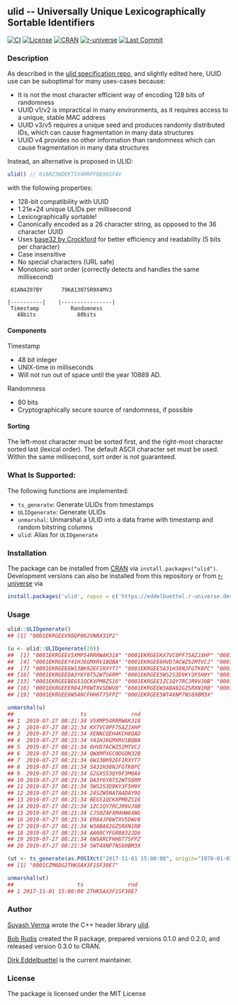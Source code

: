 
## ulid -- Universally Unique Lexicographically Sortable Identifiers

[![CI](https://github.com/eddelbuettel/ulid/actions/workflows/ci.yaml/badge.svg)](https://github.com/eddelbuettel/ulid/actions/workflows/ci.yaml)
[![License](https://img.shields.io/badge/License-MIT-blue.svg)](https://opensource.org/license/mit)
[![CRAN](https://www.r-pkg.org/badges/version/ulid)](https://www.r-pkg.org/pkg/ulid)
[![r-universe](https://eddelbuettel.r-universe.dev/badges/ulid)](https://eddelbuettel.r-universe.dev/ulid)
[![Last Commit](https://img.shields.io/github/last-commit/eddelbuettel/ulid)](https://github.com/eddelbuettel/ulid)


### Description

As described in the [ulid specification repo](https://github.com/ulid/spec),
and slightly edited here, UUID use can be suboptimal for many uses-cases because:

  - It is not the most character efficient way of encoding 128 bits of randomness
  - UUID v1/v2 is impractical in many environments, as it requires access to a unique, stable MAC address
  - UUID v3/v5 requires a unique seed and produces randomly distributed IDs, which can cause fragmentation in many data structures
  - UUID v4 provides no other information than randomness which can cause fragmentation in many data structures

Instead, an alternative is proposed in ULID:

``` javascript
ulid() // 01ARZ3NDEKTSV4RRFFQ69G5FAV
```

with the following properties:

  - 128-bit compatibility with UUID
  - 1.21e+24 unique ULIDs per millisecond
  - Lexicographically sortable\!
  - Canonically encoded as a 26 character string, as opposed to the 36 character UUID
  - Uses [base32 by Crockford](https://www.crockford.com/base32.html) for better efficiency and readability (5 bits per character)
  - Case insensitive
  - No special characters (URL safe)
  - Monotonic sort order (correctly detects and handles the same millisecond)


```
 01AN4Z07BY      79KA1307SR9X4MV3

|----------|    |----------------|
 Timestamp          Randomness
   48bits             80bits
```

#### Components

Timestamp

- 48 bit integer
- UNIX-time in milliseconds
- Will not run out of space until the year 10889 AD.

Randomness

- 80 bits
- Cryptographically secure source of randomness, if possible

#### Sorting

The left-most character must be sorted first, and the right-most
character sorted last (lexical order). The default ASCII character set
must be used. Within the same millisecond, sort order is not guaranteed.

### What Is Supported:

The following functions are implemented:

  - `ts_generate`: Generate ULIDs from timestamps
  - `ULIDgenerate`: Generate ULIDs
  - `unmarshal`: Unmarshal a ULID into a data frame with timestamp and random bitstring columns
  - `ulid`: Alias for `ULIDgenerate`

### Installation

The package can be installed from [CRAN](https://cran.r-project.org) via `install.packages("ulid")`.
Development versions can also be installed from this repository or from
[r-universe](https://eddelbuettel.r-universe.dev/ulid) via

```r
install.packages('ulid', repos = c('https://eddelbuettel.r-universe.dev', 'https://cloud.r-project.org'))
```

### Usage

``` r
ulid::ULIDgenerate()
## [1] "0001EKRGEEV98QP062VNRX31P2"

(u <- ulid::ULIDgenerate(20))
##  [1] "0001EKRGEEV5XMP54RRRWAK318" "0001EKRGEEKX7VC0PF75AZJXHP" "0001EKRGEEXENNCQEH4KCH8QAD"
##  [4] "0001EKRGEEY41HJ6GMXRV1BQBA" "0001EKRGEE6HVD7ACWZ52MTVCJ" "0001EKRGEEQWXMPXGC0DGQN32B"
##  [7] "0001EKRGEE6W13BK92EF1RXYT7" "0001EKRGEE5A31H38NJFGTK8PC" "0001EKRGEEG2GXS53QY9F3M0A9"
## [10] "0001EKRGEEDA3Y6Y0T52WTS6RM" "0001EKRGEE5WS2S3D9KY3F5H9Y" "0001EKRGEE24SZW5NATAADAY9Q"
## [13] "0001EKRGEEBEG51QCKXPM8ZS16" "0001EKRGEE1ZC1QY7RCJR9VJ0B" "0001EKRGEECJ50Z4FXM4HW6XWG"
## [16] "0001EKRGEEER84JP8WTXV5DWV8" "0001EKRGEEW3ABA82GZSRXN1RB" "0001EKRGEEAA60CYFGR8832JD6"
## [19] "0001EKRGEE6W5ARCFHH6T75FPZ" "0001EKRGEE5WT4XNP7NS69BM3X"

unmarshal(u)
##                     ts              rnd
## 1  2019-07-27 08:21:34 V5XMP54RRRWAK318
## 2  2019-07-27 08:21:34 KX7VC0PF75AZJXHP
## 3  2019-07-27 08:21:34 XENNCQEH4KCH8QAD
## 4  2019-07-27 08:21:34 Y41HJ6GMXRV1BQBA
## 5  2019-07-27 08:21:34 6HVD7ACWZ52MTVCJ
## 6  2019-07-27 08:21:34 QWXMPXGC0DGQN32B
## 7  2019-07-27 08:21:34 6W13BK92EF1RXYT7
## 8  2019-07-27 08:21:34 5A31H38NJFGTK8PC
## 9  2019-07-27 08:21:34 G2GXS53QY9F3M0A9
## 10 2019-07-27 08:21:34 DA3Y6Y0T52WTS6RM
## 11 2019-07-27 08:21:34 5WS2S3D9KY3F5H9Y
## 12 2019-07-27 08:21:34 24SZW5NATAADAY9Q
## 13 2019-07-27 08:21:34 BEG51QCKXPM8ZS16
## 14 2019-07-27 08:21:34 1ZC1QY7RCJR9VJ0B
## 15 2019-07-27 08:21:34 CJ50Z4FXM4HW6XWG
## 16 2019-07-27 08:21:34 ER84JP8WTXV5DWV8
## 17 2019-07-27 08:21:34 W3ABA82GZSRXN1RB
## 18 2019-07-27 08:21:34 AA60CYFGR8832JD6
## 19 2019-07-27 08:21:34 6W5ARCFHH6T75FPZ
## 20 2019-07-27 08:21:34 5WT4XNP7NS69BM3X

(ut <- ts_generate(as.POSIXct("2017-11-01 15:00:00", origin="1970-01-01")))
## [1] "0001CZM6DG2THKSAX3F1SF30E7"

unmarshal(ut)
##                    ts              rnd
## 1 2017-11-01 15:00:00 2THKSAX3F1SF30E7
```

### Author

[Suyash Verma](https://github.com/suyash) wrote the C++ header library [ulid](https://github.com/suyash/ulid).

[Bob Rudis](https://rud.is) created the R package, prepared versions 0.1.0 and 0.2.0, and released version 0.3.0 to CRAN.

[Dirk Eddelbuettel](https://dirk.eddelbuettel.com) is the current maintainer.

### License

The package is licensed under the MIT License
